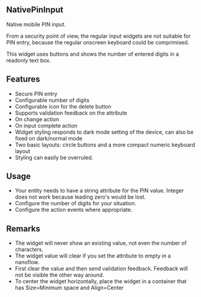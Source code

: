 ## NativePinInput
Native mobile PIN input.

From a security point of view, the regular input widgets are not suitable for PIN entry, because the regular onscreen keyboard could be comprimised.

This widget uses buttons and shows the number of entered digits in a readonly text box.

## Features
- Secure PIN entry
- Configurable number of digits
- Configurable icon for the delete button
- Supports validation feedback on the attribute
- On change action
- On input complete action
- Widget styling responds to dark mode setting of the device, can also be fixed on dark/normal mode
- Two basic layouts: circle buttons and a more compact numeric keyboard layout
- Styling can easily be overruled. 

## Usage
- Your entity needs to have a string attribute for the PIN value. Integer does not work because leading zero's would be lost.
- Configure the number of digits for your situation.
- Configure the action events where appropriate.

## Remarks
- The widget will never show an existing value, not even the number of characters.
- The widget value will clear if you set the attribute to empty in a nanoflow.
- First clear the value and then send validation feedback. Feedback will not be visible the other way around.
- To center the widget horizontally, place the widget in a container that has Size=Minimum space and Align=Center
